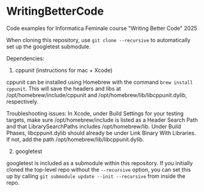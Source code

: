 # WritingBetterCode
Code examples for Informatica Feminale course "Writing Better Code" 2025

When cloning this repository, use `git clone --recursive` to automatically
set up the googletest submodule.

Dependencies:

1. cppunit (instructions for mac + Xcode)

cppunit can be installed using Homebrew with the command `brew install cppunit`.
This will save the headers and libs at /opt/homebrew/include/cppunit and
/opt/homebrew/lib/libcppunit.dylib, respectively.

Troubleshooting issues: In Xcode, under Build Settings for your testing targets,
make sure /opt/homebrew/include is listed as a Header Search Path and that
LibrarySearchPaths includes /opt/homebrew/lib. Under Build Phases, libcppunit.dylib
should already be under Link Binary With Libraries. If not, add the path
/opt/homebrew/lib/libcppunit.dylib.

2. googletest

googletest is included as a submodule within this repository. If you initially
cloned the top-level repo without the `--recursive` option, you can set this up
by calling `git submodule update --init --recursive` from inside the repo.
